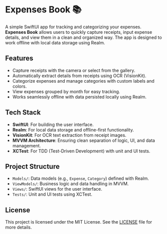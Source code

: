 # Expenses Book 📚

A simple SwiftUI app for tracking and categorizing your expenses. **Expenses Book** allows users to quickly capture receipts, input expense details, and view them in a clean and organized way. The app is designed to work offline with local data storage using Realm.

## Features
- Capture receipts with the camera or select from the gallery.
- Automatically extract details from receipts using OCR (VisionKit).
- Categorize expenses and manage categories with custom labels and colors.
- View expenses grouped by month for easy tracking.
- Works seamlessly offline with data persisted locally using Realm.

## Tech Stack
- **SwiftUI**: For building the user interface.
- **Realm**: For local data storage and offline-first functionality.
- **VisionKit**: For OCR text extraction from receipt images.
- **MVVM Architecture**: Ensuring clean separation of logic, UI, and data management.
- **XCTest**: For TDD (Test-Driven Development) with unit and UI tests.

## Project Structure
- `Models/`: Data models (e.g., `Expense`, `Category`) defined with Realm.
- `ViewModels/`: Business logic and data handling in MVVM.
- `Views/`: SwiftUI views for the user interface.
- `Tests/`: Unit and UI tests using XCTest.

## License
This project is licensed under the MIT License. See the [LICENSE](LICENSE) file for more details.
